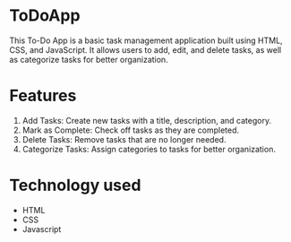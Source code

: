 # ToDoApp
This To-Do App is a basic task management application built using HTML, CSS, and JavaScript. It allows users to add, edit, and delete tasks, as well as categorize tasks for better organization.

# Features
1. Add Tasks: Create new tasks with a title, description, and category.
2. Mark as Complete: Check off tasks as they are completed.
3. Delete Tasks: Remove tasks that are no longer needed.
4. Categorize Tasks: Assign categories to tasks for better organization.

# Technology used
- HTML
- CSS
- Javascript
